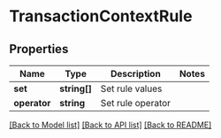 # TransactionContextRule

## Properties
Name | Type | Description | Notes
------------ | ------------- | ------------- | -------------
**set** | **string[]** | Set rule values | 
**operator** | **string** | Set rule operator | 

[[Back to Model list]](../../README.md#documentation-for-models) [[Back to API list]](../../README.md#documentation-for-api-endpoints) [[Back to README]](../../README.md)

